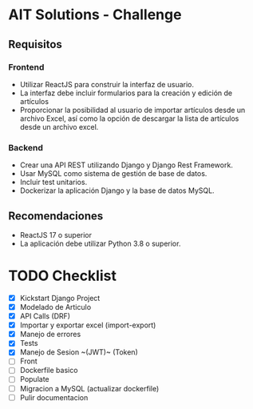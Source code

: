 # AIT Solutions - Challenge

## Requisitos
### Frontend
- Utilizar ReactJS para construir la interfaz de usuario.
- La interfaz debe incluir formularios para la creación y edición de artículos
- Proporcionar la posibilidad al usuario de importar artículos desde un archivo Excel, así como la opción de descargar la lista de artículos desde un archivo excel.
### Backend
- Crear una API REST utilizando Django y Django Rest Framework.
- Usar MySQL como sistema de gestión de base de datos.
- Incluir test unitarios.
- Dockerizar la aplicación Django y la base de datos MySQL.


## Recomendaciones
- ReactJS 17 o superior
- La aplicación debe utilizar Python 3.8 o superior.

# TODO Checklist
- [X] Kickstart Django Project
- [X] Modelado de Articulo
- [X] API Calls (DRF)
- [X] Importar y exportar excel (import-export)
- [X] Manejo de errores
- [X] Tests
- [X] Manejo de Sesion ~(JWT)~ (Token)
- [ ] Front
- [ ] Dockerfile basico
- [ ] Populate
- [ ] Migracion a MySQL (actualizar dockerfile)
- [ ] Pulir documentacion
